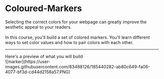 # Coloured-Markers
Selecting the correct colors for your webpage can greatly improve the aesthetic appeal to your readers.  
<br>
In this course, you'll build a set of colored markers. You'll learn different ways to set color values and how to pair colors with each other.
<hr>
Here's a preview of what you will build
<br>
![marker](https://user-images.githubusercontent.com/83488126/185440282-ab80c649-fa06-4077-bf3d-cd44d2158a57.PNG)

